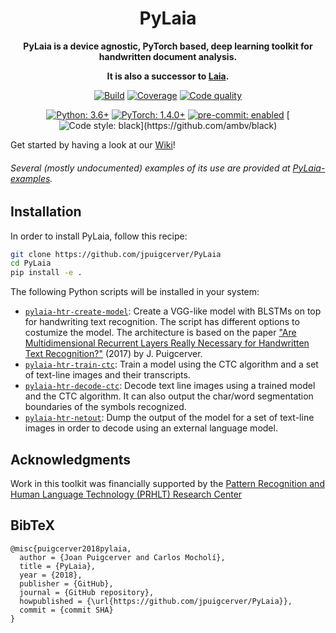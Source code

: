 <div align="center">

# PyLaia

**PyLaia is a device agnostic, PyTorch based, deep learning toolkit for handwritten document analysis.**

**It is also a successor to [Laia](https://github.com/jpuigcerver/Laia).**

[![Build](https://img.shields.io/github/workflow/status/carmocca/PyLaia/Laia%20CI?&label=Build&logo=GitHub&labelColor=1b1f23)](https://github.com/carmocca/PyLaia/actions?query=workflow%3A%22Laia+CI%22)
[![Coverage](https://img.shields.io/codecov/c/github/carmocca/PyLaia?&label=Coverage&logo=Codecov&logoColor=ffffff&labelColor=f01f7a)](https://codecov.io/gh/carmocca/PyLaia)
[![Code quality](https://img.shields.io/codefactor/grade/github/carmocca/PyLaia?&label=CodeFactor&logo=CodeFactor&labelColor=2782f7)](https://www.codefactor.io/repository/github/carmocca/PyLaia)

[![Python: 3.6+](https://img.shields.io/badge/Python-3.6%2B-FFD43B.svg?&logo=Python&logoColor=white&labelColor=306998)](https://www.python.org/)
[![PyTorch: 1.4.0+](https://img.shields.io/badge/PyTorch-1.4.0%2B-8628d5.svg?&logo=PyTorch&logoColor=white&labelColor=%23ee4c2c)](https://pytorch.org/)
[![pre-commit: enabled](https://img.shields.io/badge/pre--commit-enabled-76877c?&logo=pre-commit&labelColor=1f2d23)](https://github.com/pre-commit/pre-commit)
[![Code style: black](https://img.shields.io/badge/code%20style-black-000000.svg?)](https://github.com/ambv/black)

</div>

Get started by having a look at our [Wiki](https://github.com/jpuigcerver/PyLaia/wiki)!
###### Several (mostly undocumented) examples of its use are provided at [PyLaia-examples](https://github.com/carmocca/PyLaia-examples).

## Installation

In order to install PyLaia, follow this recipe:

```bash
git clone https://github.com/jpuigcerver/PyLaia
cd PyLaia
pip install -e .
```

The following Python scripts will be installed in your system:

- [`pylaia-htr-create-model`](laia/scripts/htr/create_model.py): Create a VGG-like model with BLSTMs on top for handwriting text recognition. The script has different options to costumize the model. The architecture is based on the paper ["Are Multidimensional Recurrent Layers Really Necessary for Handwritten Text Recognition?"](https://ieeexplore.ieee.org/document/8269951) (2017) by J. Puigcerver.
- [`pylaia-htr-train-ctc`](laia/scripts/htr/train_ctc.py): Train a model using the CTC algorithm and a set of text-line images and their transcripts.
- [`pylaia-htr-decode-ctc`](laia/scripts/htr/decode_ctc.py): Decode text line images using a trained model and the CTC algorithm. It can also output the char/word segmentation boundaries of the symbols recognized.
- [`pylaia-htr-netout`](laia/scripts/htr/netout.py): Dump the output of the model for a set of text-line images in order to decode using an external language model.

## Acknowledgments

Work in this toolkit was financially supported by the [Pattern Recognition and Human Language Technology (PRHLT) Research Center](https://www.prhlt.upv.es/wp/)

## BibTeX

```
@misc{puigcerver2018pylaia,
  author = {Joan Puigcerver and Carlos Mocholí},
  title = {PyLaia},
  year = {2018},
  publisher = {GitHub},
  journal = {GitHub repository},
  howpublished = {\url{https://github.com/jpuigcerver/PyLaia}},
  commit = {commit SHA}
}
```
